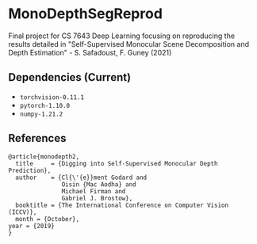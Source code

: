 # MonoDepthSegReprod
Final project for CS 7643 Deep Learning focusing on reproducing the results detailed in "Self-Supervised Monocular Scene Decomposition and Depth Estimation" - S. Safadoust,  F. Guney (2021)

## Dependencies (Current)
- `torchvision-0.11.1`
- `pytorch-1.10.0`
- `numpy-1.21.2`


## References
```
@article{monodepth2,
  title     = {Digging into Self-Supervised Monocular Depth Prediction},
  author    = {Cl{\'{e}}ment Godard and
               Oisin {Mac Aodha} and
               Michael Firman and
               Gabriel J. Brostow},
  booktitle = {The International Conference on Computer Vision (ICCV)},
  month = {October},
year = {2019}
}
```
